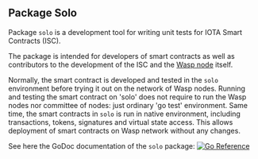 ## Package Solo

Package `solo` is a development tool for writing unit tests for IOTA Smart Contracts (ISC).

The package is intended for developers of smart contracts as well as contributors to the development
of the ISC and the [Wasp node](https://github.com/nnikolash/wasp-types-exported) itself.

Normally, the smart contract is developed and tested in the `solo` environment before trying 
it out on the network of Wasp nodes. Running and testing the smart contract on 'solo' 
does not require to run the Wasp nodes nor committee of nodes: just ordinary 'go test' environment. 
Same time, the smart contracts in `solo` is run in native environment, including transactions, tokens, signatures and
virtual state access. This allows deployment of smart contracts on Wasp network without any changes.

See here the GoDoc documentation of the `solo` package:
 [![Go Reference](https://pkg.go.dev/badge/iotaledger/wasp/packages/solo.svg)](https://pkg.go.dev/github.com/nnikolash/wasp-types-exported/packages/solo)

